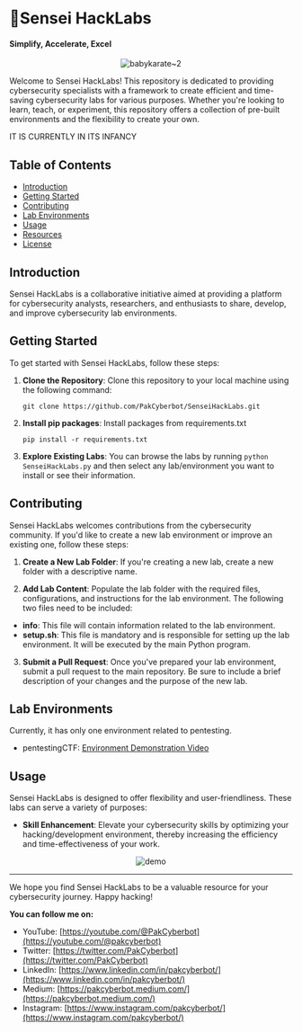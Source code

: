 # 🥋Sensei HackLabs
#### Simplify, Accelerate, Excel

<center>

![babykarate~2](https://github.com/PakCyberbot/Sensei-HackLabs/assets/93365275/1d7952de-8a6e-41af-9078-eb1c7890e5aa)

</center>

Welcome to Sensei HackLabs! This repository is dedicated to providing cybersecurity specialists with a framework to create efficient and time-saving cybersecurity labs for various purposes. Whether you're looking to learn, teach, or experiment, this repository offers a collection of pre-built environments and the flexibility to create your own. 

IT IS CURRENTLY IN ITS INFANCY

## Table of Contents

- [Introduction](#introduction)
- [Getting Started](#getting-started)
- [Contributing](#contributing)
- [Lab Environments](#lab-environments)
- [Usage](#usage)
- [Resources](#resources)
- [License](#license)

## Introduction

Sensei HackLabs is a collaborative initiative aimed at providing a platform for cybersecurity analysts, researchers, and enthusiasts to share, develop, and improve cybersecurity lab environments.

## Getting Started

To get started with Sensei HackLabs, follow these steps:

1. **Clone the Repository**: Clone this repository to your local machine using the following command:
   ```
   git clone https://github.com/PakCyberbot/SenseiHackLabs.git
   ```
2. **Install  pip packages**: Install packages from requirements.txt
   ```
   pip install -r requirements.txt
   ``` 
3. **Explore Existing Labs**: You can browse the labs by running 
``
python SenseiHackLabs.py
``
and then select any lab/environment you want to install or see their information.

## Contributing

Sensei HackLabs welcomes contributions from the cybersecurity community. If you'd like to create a new lab environment or improve an existing one, follow these steps:

1. **Create a New Lab Folder**: If you're creating a new lab, create a new folder with a descriptive name.

2. **Add Lab Content**: Populate the lab folder with the required files, configurations, and instructions for the lab environment. The following two files need to be included:

- **info**: This file will contain information related to the lab environment.
- **setup.sh**: This file is mandatory and is responsible for setting up the lab environment. It will be executed by the main Python program.

3. **Submit a Pull Request**: Once you've prepared your lab environment, submit a pull request to the main repository. Be sure to include a brief description of your changes and the purpose of the new lab.

## Lab Environments

Currently, it has only one environment related to pentesting.

- pentestingCTF: [Environment Demonstration Video](https://youtu.be/TXNuUfIWZI4)


## Usage

Sensei HackLabs is designed to offer flexibility and user-friendliness. These labs can serve a variety of purposes:

- **Skill Enhancement**: Elevate your cybersecurity skills by optimizing your hacking/development environment, thereby increasing the efficiency and time-effectiveness of your work.

<center>

![demo](https://github.com/PakCyberbot/Sensei-HackLabs/assets/93365275/613393fa-a0ba-4b7a-bba9-b30f4ba9c284)

</center>

---

We hope you find Sensei HackLabs to be a valuable resource for your cybersecurity journey. Happy hacking!

**You can follow me on:**

- YouTube: [https://youtube.com/@PakCyberbot](https://youtube.com/@pakcyberbot)
- Twitter: [https://twitter.com/PakCyberbot](https://twitter.com/PakCyberbot)
- LinkedIn: [https://www.linkedin.com/in/pakcyberbot/](https://www.linkedin.com/in/pakcyberbot/)
- Medium: [https://pakcyberbot.medium.com/](https://pakcyberbot.medium.com/)
- Instagram: [https://www.instagram.com/pakcyberbot/](https://www.instagram.com/pakcyberbot/)
